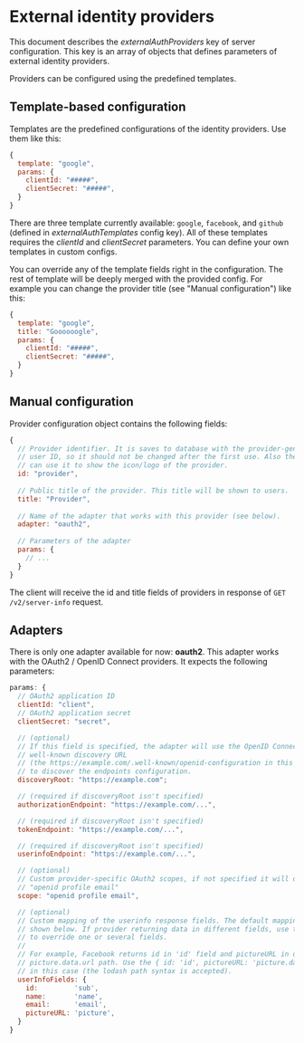 # External identity providers

This document describes the _externalAuthProviders_ key of server configuration.
This key is an array of objects that defines parameters of external identity
providers.

Providers can be configured using the predefined templates.

## Template-based configuration

Templates are the predefined configurations of the identity providers. Use them
like this:

```js
{
  template: "google",
  params: {
    clientId: "#####",
    clientSecret: "#####",
  }
}
```

There are three template currently available: `google`, `facebook`, and `github`
(defined in _externalAuthTemplates_ config key). All of these templates requires
the _clientId_ and _clientSecret_ parameters. You can define your own templates
in custom configs.

You can override any of the template fields right in the configuration. The rest
of template will be deeply merged with the provided config. For example you can
change the provider title (see "Manual configuration") like this:

```js
{
  template: "google",
  title: "Goooooogle",
  params: {
    clientId: "#####",
    clientSecret: "#####",
  }
}
```


## Manual configuration

Provider configuration object contains the following fields:

```js
{
  // Provider identifier. It is saves to database with the provider-generated
  // user ID, so it should not be changed after the first use. Also the client
  // can use it to show the icon/logo of the provider.
  id: "provider",
  
  // Public title of the provider. This title will be shown to users.
  title: "Provider",
  
  // Name of the adapter that works with this provider (see below).
  adapter: "oauth2",
  
  // Parameters of the adapter
  params: {
    // ...
  }
}
```

The client will receive the id and title fields of providers in response
of `GET /v2/server-info` request.

## Adapters

There is only one adapter available for now: **oauth2**. This adapter works with
the OAuth2 / OpenID Connect providers. It expects the following parameters:

```js
params: {
  // OAuth2 application ID
  clientId: "client",
  // OAuth2 application secret
  clientSecret: "secret",

  // (optional)
  // If this field is specified, the adapter will use the OpenID Connect 
  // well-known discovery URL 
  // (the https://example.com/.well-known/openid-configuration in this example)
  // to discover the endpoints configuration.
  discoveryRoot: "https://example.com";

  // (required if discoveryRoot isn't specified)
  authorizationEndpoint: "https://example.com/...",

  // (required if discoveryRoot isn't specified)
  tokenEndpoint: "https://example.com/...",

  // (required if discoveryRoot isn't specified)
  userinfoEndpoint: "https://example.com/...",

  // (optional)
  // Custom provider-specific OAuth2 scopes, if not specified it will default to
  // "openid profile email"
  scope: "openid profile email",

  // (optional)
  // Custom mapping of the userinfo response fields. The default mapping is 
  // shown below. If provider returning data in different fields, use this map
  // to override one or several fields.
  // 
  // For example, Facebook returns id in 'id' field and pictureURL in deep
  // picture.data.url path. Use the { id: 'id', pictureURL: 'picture.data.url' }
  // in this case (the lodash path syntax is accepted).
  userInfoFields: {
    id:         'sub',
    name:       'name',
    email:      'email',
    pictureURL: 'picture',
  }
}
```
